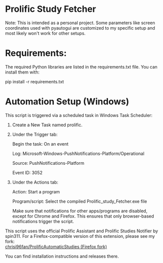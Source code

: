 # Prolific Study Fetcher

Note: This is intended as a personal project. Some parameters like screen coordinates used with pyautogui are customized to my specific setup and most likely won't work for other setups.

# Requirements: 

The required Python libraries are listed in the requirements.txt file. You can install them with:

pip install -r requirements.txt

# Automation Setup (Windows)

This script is triggered via a scheduled task in Windows Task Scheduler:

1. Create a New Task named prolific.
   
2. Under the Trigger tab:

   Begin the task: On an event

   Log: Microsoft-Windows-PushNotifications-Platform/Operational

   Source: PushNotifications-Platform

   Event ID: 3052

3. Under the Actions tab:

   Action: Start a program

   Program/script: Select the compiled Prolific_study_Fetcher.exe file

   Make sure that notifications for other apps/programs are disabled, except for Chrome and Firefox. This ensures that only browser-based notifications trigger the script.


This script uses the official Prolific Assistant and Prolific Studies Notifier by spin311. For a Firefox-compatible version of this extension, please see my fork:  
[chrisi96fan/ProlificAutomaticStudies (Firefox fork)](https://github.com/chrisi96fan/ProlificAutomaticStudies)

You can find installation instructions and releases there.

